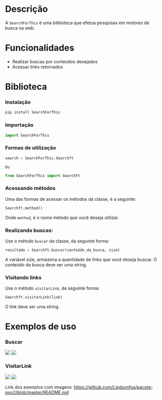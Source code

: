 # Descrição
A `SearchForThis` é uma biblioteca que efetua pesquisas em motores de busca na web.

# Funcionalidades
* Realizar buscas por conteúdos desejados
* Acessar links retornados

# Biblioteca
### Instalação
```python
pip install SearchForThis
```

### Importação
```python
import SearchForThis
```
### Formas de utilização
```python
search = SearchForThis.Searchft
```
`Ou`
```python
from SearchForThis import Searchft
``` 

### Acessando métodos
Uma das formas de acessar os métodos da classe, é a seguinte:
```python
Searchft.method()
```
Onde `method`, é o nome método que você deseja utilizar.

### Realizando buscas:
Use o método `buscar` da classe, da seguinte forma:
```python
resultado = Searchft.buscar(conteúdo_da_busca, size)
```
A variável size, armazena a quantidade de links que você deseja buscar. O conteúdo da busca deve ser uma string.

### Visitando links
Use o método `visitarLink`, da seguinte forma:
```python
Searchft.visitarLink(link)
```
O link deve ser uma string.

# Exemplos de uso

### Buscar
<img src="exemplo-busca.png">
<img src="terminal-busca.png">

### VisitarLink
<img src="exemplo-visitarlink.png">
<img src="python-org.png">


Link dos exemplos com imagens: https://github.com/Liedsonfsa/pacote-poo2/blob/master/README.md
